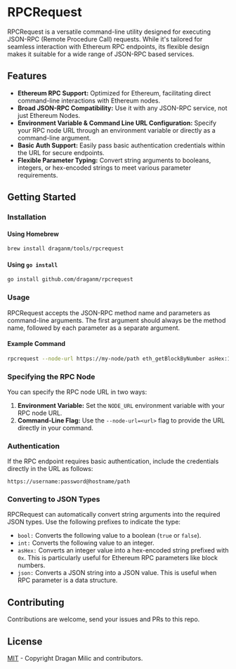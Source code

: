 # RPCRequest

RPCRequest is a versatile command-line utility designed for executing JSON-RPC (Remote Procedure Call) requests. 
While it's tailored for seamless interaction with Ethereum RPC endpoints, its flexible design makes it suitable for a wide range of JSON-RPC based services.

## Features

- **Ethereum RPC Support:** Optimized for Ethereum, facilitating direct command-line interactions with Ethereum nodes.
- **Broad JSON-RPC Compatibility:** Use it with any JSON-RPC service, not just Ethereum Nodes.
- **Environment Variable & Command Line URL Configuration:** Specify your RPC node URL through an environment variable or directly as a command-line argument.
- **Basic Auth Support:** Easily pass basic authentication credentials within the URL for secure endpoints.
- **Flexible Parameter Typing:** Convert string arguments to booleans, integers, or hex-encoded strings to meet various parameter requirements.

## Getting Started

### Installation


#### Using Homebrew

```bash
brew install draganm/tools/rpcrequest
```

#### Using `go install`

```bash
go install github.com/draganm/rpcrequest
```

### Usage

RPCRequest accepts the JSON-RPC method name and parameters as command-line arguments. 
The first argument should always be the method name, followed by each parameter as a separate argument.

#### Example Command

```bash
rpcrequest --node-url https://my-node/path eth_getBlockByNumber asHex:12345 bool:true
```

### Specifying the RPC Node

You can specify the RPC node URL in two ways:

1. **Environment Variable:** Set the `NODE_URL` environment variable with your RPC node URL.
2. **Command-Line Flag:** Use the `--node-url=<url>` flag to provide the URL directly in your command.

### Authentication

If the RPC endpoint requires basic authentication, include the credentials directly in the URL as follows:

```url
https://username:password@hostname/path
```

### Converting to JSON Types

RPCRequest can automatically convert string arguments into the required JSON types. Use the following prefixes to indicate the type:

- `bool:` Converts the following value to a boolean (`true` or `false`).
- `int:` Converts the following value to an integer.
- `asHex:` Converts an integer value into a hex-encoded string prefixed with `0x`. This is particularly useful for Ethereum RPC parameters like block numbers.
- `json:` Converts a JSON string into a JSON value. This is useful when RPC parameter is a data structure.

## Contributing

Contributions are welcome, send your issues and PRs to this repo.

## License

[MIT](LICENCE) - Copyright Dragan Milic and contributors.